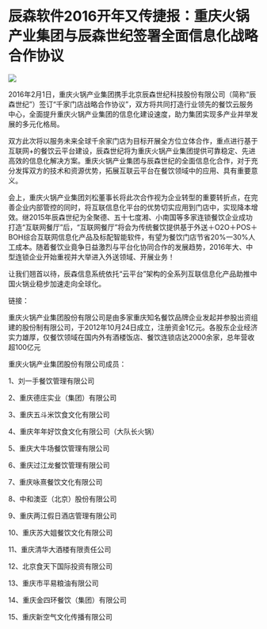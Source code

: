 # 辰森软件2016开年又传捷报：重庆火锅产业集团与辰森世纪签署全面信息化战略合作协议

![](http://www.choicesoft.com.cn/UploadFile/201621613743604.jpg)

2016年2月1日，重庆火锅产业集团携手北京辰森世纪科技股份有限公司（简称“辰森世纪”）签订“千家门店战略合作协议”，双方将共同打造行业领先的餐饮云服务中心，全面提升重庆火锅产业集团的信息化建设速度，助力集团实现多产业并举发展的多元化格局。

双方此次将以服务未来全球千余家门店为目标开展全方位立体合作，重点进行基于互联网+的餐饮云平台建设，辰森世纪将为重庆火锅产业集团提供可靠稳定、先进高效的信息化解决方案。重庆火锅产业集团与辰森世纪的全面信息化合作，对于充分发挥双方的技术和资源优势，拓展互联云平台在餐饮领域中的应用、具有重要意义。

会上，重庆火锅产业集团刘松董事长将此次合作视为企业转型的重要转折点，在完善企业内部管控的同时，将互联信息化平台的优势切实应用到门店中，实现降本增效。继2015年辰森世纪为全聚德、五十七度湘、小南国等多家连锁餐饮企业成功打造“互联网餐厅”后，“互联网餐厅”将会为传统餐饮提供基于外送＋O2O＋POS＋BOH综合互联网信息化产品及标配智能软件，有望为餐饮门店节省20%一30%人工成本。随着餐饮业竟争日益激烈与平台化协同合作的发展趋势，2016年大、中型连锁企业开始重视并大举进入外送领域、开展业务！

让我们翘首以待，辰森信息系统依托“云平台”架构的全系列互联信息化产品助推中国火锅业稳步加速走向全球化。
  
链接：

重庆火锅产业集团股份有限公司是由多家重庆知名餐饮品牌企业发起并参股出资组建的股份制有限公司，于2012年10月24日成立，注册资金1亿元。各股东企业经济实力雄厚，仅餐饮领域在国内外有酒楼饭店、餐饮连锁店达2000余家，总年营收超100亿元

重庆火锅产业集团股份有限公司成员：

1、刘一手餐饮管理有限公司

2、重庆德庄实业（集团）有限公司

3、重庆五斗米饮食文化有限公司

4、重庆年年好饮食文化有限公司（大队长火锅）

5、重庆大牛场餐饮管理有限公司

6、重庆过江龙餐饮管理有限公司

7、重庆咏熹餐饮文化有限公司

8、中和澳亚（北京）股份有限公司

9、重庆两江假日酒店管理有限公司

10、重庆苏大姐餐饮文化有限公司

11、重庆清华大酒楼有限责任公司

12、北京食天下国际投资有限公司

13、重庆市平易粮油有限公司

14、重庆金四环餐饮（集团）有限公司

15、重庆新空气文化传播有限公司
